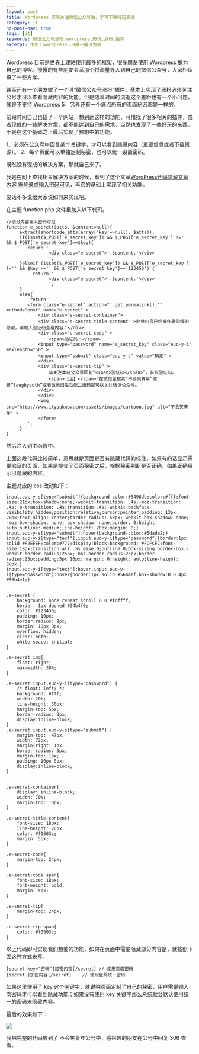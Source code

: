 ```yaml
---
layout: post
title: Wordpress 实现关注微信公众号后，才可下载特定资源
category: it
no-post-nav: true
tags: [it]
keywords: 微信公众号涨粉,wordpress,微信,涨粉,插件
excerpt: 市面上wordpress5.0唯一解决方案
---
```


Wordpress 目前是世界上建站使用最多的框架，很多朋友使用 Wordpress 做为自己的博客。慢慢的有些朋友会系那个将流量导入到自己的微信公众号，大家相续搞了一些方案。

甚至还有一个朋友做了一个叫“微信公众号涨粉”插件，基本上实现了涨粉必须关注公号才可以查看隐藏内容的功能。但是随着时间的流逝这个差距也有一个小问题，就是不支持 Wordpress 5，另外还有一个痛点所有的页面秘密都是一样的。

前段时间自己也搭了一个网站，想到达这样的功能，可惜找了很多相关的插件，或者现成的一些解决方案，都不能达到自己的需求，当然也发现了一些好玩的东西，于是在这个基础之上最后实现了预想中的功能。

1、必须在公众号中回复某个关键字，才可以看到隐藏内容（重要信息或者下载资源）。
2、每个页面可以单独定制秘密，也可以统一设置密码。


既然没有现成的解决方案，那就自己来了。

我是在网上查找相关解决方案的时候，看到了这个文章[WordPress代码隐藏文章内容 需登录或输入密码可见](https://www.joynop.com/p/82.html)，再它的基础上实现了相关功能。


废话不多说给大家说如何来实现吧。

在主题 function.php 文件里加入以下代码。

```
//部分内容输入密码可见
function e_secret($atts, $content=null){
	 extract(shortcode_atts(array('key'=>null), $atts));
	 if(isset($_POST['e_secret_key']) && $_POST['e_secret_key'] !='' && $_POST['e_secret_key']==$key){
		return '
				<div class="e-secret">'.$content.'</div>
				';
	 }elseif (isset($_POST['e_secret_key']) && $_POST['e_secret_key'] !='' && $key =='' && $_POST['e_secret_key']=='123456') {
		  return '
				<div class="e-secret">'.$content.'</div>
				';
	 }
	 else{
		 return '
		<form class="e-secret" action="'.get_permalink().'" method="post" name="e-secret" >
			<div class="e-secret-container">
			<div class="e-secret-title-content" >此处内容已经被作者无情的隐藏，请输入验证码查看内容：</div>
			<div class="e-secret-code" >
    			<span>验证码：</span>
			<input type="password" name="e_secret_key" class="euc-y-i" maxlength="50" >
			<input type="submit" class="euc-y-s" value="确定" >
    		</div>
			<div class="e-secret-tip" >
			    请关注本站公众号回复“<span>验证码</span>”，获取验证码。
			    <span>【注】</span>”在微信里搜索“不会笑青年”或者“laughyouth”或者微信扫描右侧二维码都可以关注微信公众号。
			</div>
			</div>
			<img src="http://www.ityouknow.com/assets/images/cartoon.jpg" alt="不会笑青年" >
			</form>
		';
	 }
}
```

然后注入到主函数中。


上面这段代码比较简单，意思就是页面是否有隐藏代码的标注，如果有的话显示需要验证的页面，如果是提交了页面秘密之后，根据秘密判断是否正确，如果正确展示出隐藏的内容。

主题对应的 css 改动如下：



```
input.euc-y-s[type="submit"]{background-color:#3498db;color:#fff;font-size:21px;box-shadow:none;-webkit-transition: .4s;-moz-transition: .4s;-o-transition: .4s;transition:.4s;-webkit-backface-visibility:hidden;position:relative;cursor:pointer;padding: 13px 20px;text-align: center;border-radius: 50px;-webkit-box-shadow: none; -moz-box-shadow: none; box-shadow: none;border: 0;height: auto;outline: medium;line-height: 20px;margin: 0;}
input.euc-y-s[type="submit"]:hover{background-color:#5dade2;}
input.euc-y-i[type="text"],input.euc-y-i[type="password"]{border:1px solid #F2EFEF;color:#777;display:block;background: #FCFCFC;font-size:18px;transition:all .5s ease 0;outline:0;box-sizing:border-box;-webkit-border-radius:25px;-moz-border-radius:25px;border-radius:25px;padding:5px 16px; margin: 0;height: auto;line-height: 30px;}
input.euc-y-i[type="text"]:hover,input.euc-y-i[type="password"]:hover{border:1px solid #56b4ef;box-shadow:0 0 4px #56b4ef;}


.e-secret {
    background: none repeat scroll 0 0 #fcffff;
    border: 1px dashed #24b4f0;
    color: #123456;
    padding: 10px;
    border-radius: 9px;
    margin: 18px 0px;
    overflow: hidden;
    clear: both;
	white-space: initial;
}

.e-secret img{
	float: right;
    max-width: 30%;
}

.e-secret input.euc-y-i[type="password"] {
    /* float: left; */
    background: #fff;
    width: 20%;
    line-height: 30px;
    margin-top: 5px;
    border-radius: 3px;
	display:inline-block;
}
.e-secret input.euc-y-s[type="submit"] {
    margin-top: -47px;
    width: 72px;
    margin-right: 1px;
    border-radius: 3px;
    margin-top: 1px;
    padding: 10px 8px;
	display:inline-block;
}


.e-secret-container{	
	display: inline-block;
    width: 70%;
    margin-top: 10px;
}

.e-secret-title-content{
	font-size: 18px;
    line-height: 20px;
    color: #f0503c;
    margin: 5px;
}

.e-secret-code{
	margin-top: 24px;
}

.e-secret-code span{
	font-size: 18px;
    font-weight: bold;
    margin: 5px;
}

.e-secret-tip{
	margin-top: 24px;
}

.e-secret-tip span{
	color: #f0503c;
}
```


以上代码即可实现我们想要的功能，如果在页面中需要隐藏部分内容是，就按照下面这种方式来写。


```
[secret key="密码"]加密内容[/secret] // 使用页面密码
[secret ]加密内容[/secret]    // 使用全局统一密码

```


如果这里使用了 key 这个关键字，就说明页面定制了自己的秘密，用户需要输入次密码才可以看到隐藏功能；如果没有使用 key 关键字那么系统就会默认使用统一的密码来隐藏内容。


最后的效果如下：

![](http://favorites.ren/assets/images/2020/it/wpsecret.png)


我把完整的代码放到了 不会笑青年公号中，感兴趣的朋友在公号中回复 306 查看。
